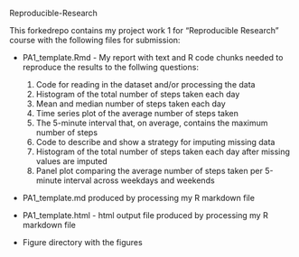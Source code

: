 Reproducible-Research

This forkedrepo contains my project work 1 for “Reproducible Research” course with the following files for submission:

* PA1_template.Rmd - My report with text and R code chunks needed to reproduce the results to the follwing questions:
  1.	Code for reading in the dataset and/or processing the data
  2.	Histogram of the total number of steps taken each day
  3.	Mean and median number of steps taken each day
  4.	Time series plot of the average number of steps taken
  5.	The 5-minute interval that, on average, contains the maximum number of steps
  6.	Code to describe and show a strategy for imputing missing data
  7.	Histogram of the total number of steps taken each day after missing values are imputed
  8.	Panel plot comparing the average number of steps taken per 5-minute interval across weekdays and weekends

* PA1_template.md produced by processing my R markdown file
* PA1_template.html - html output file produced by processing my R markdown file
* Figure directory with the figures
